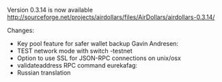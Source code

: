 Version 0.3.14 is now available
http://sourceforge.net/projects/airdollars/files/AirDollars/airdollars-0.3.14/

Changes:
* Key pool feature for safer wallet backup
Gavin Andresen:
* TEST network mode with switch -testnet
* Option to use SSL for JSON-RPC connections on unix/osx
* validateaddress RPC command
eurekafag:
* Russian translation
